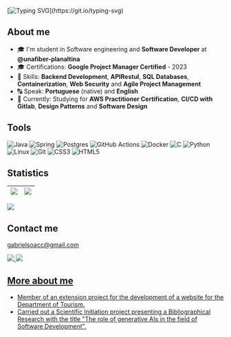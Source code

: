 
[![Typing SVG](https://readme-typing-svg.herokuapp.com?font=Doto&size=35&pause=1000&color=FFFFFF&width=1000&height=100&lines=I'm+student+in+Software+engineering;Google+Project+Manager+Certified+2023;Studying+for+AWS+Practitioner+Certification;Focus+on+Backend+and+DevOps!)](https://git.io/typing-svg)

## About me ##

- 🎓 I'm student in Software engineering and **Software Developer** at **@unafiber-planaltina**
- 🎓 Certifications: **Google Project Manager Certified** - 2023 
- 🥷 Skills: **Backend Development**, **APIRestul**, **SQL Databases**, **Containerization**, **Web Security** and **Agile Project Management** 
- 🔠 Speak: **Portuguese** (native) and **English**
- 🤔 Currently: Studying for **AWS Practitioner Certification**, **CI/CD with Gitlab**, **Design Patterns** and **Software Design**

## Tools ##
![Java](https://img.shields.io/badge/java-%23ED8B00.svg?style=for-the-badge&logo=openjdk&logoColor=white)
![Spring](https://img.shields.io/badge/spring-%236DB33F.svg?style=for-the-badge&logo=spring&logoColor=white)
![Postgres](https://img.shields.io/badge/postgres-%23316192.svg?style=for-the-badge&logo=postgresql&logoColor=white)
![GitHub Actions](https://img.shields.io/badge/github%20actions-%232671E5.svg?style=for-the-badge&logo=githubactions&logoColor=white)
![Docker](https://img.shields.io/badge/docker-%230db7ed.svg?style=for-the-badge&logo=docker&logoColor=white)
![C](https://img.shields.io/badge/C-00599C?style=for-the-badge&logo=c&logoColor=white)
![Python](https://img.shields.io/badge/python-3670A0?style=for-the-badge&logo=python&logoColor=ffdd54)
![Linux](https://img.shields.io/badge/Linux-FCC624?style=for-the-badge&logo=linux&logoColor=black)
![Git](https://img.shields.io/badge/GIT-E44C30?style=for-the-badge&logo=git&logoColor=white)
![CSS3](https://img.shields.io/badge/CSS3-1572B6?style=for-the-badge&logo=css3&logoColor=white)
![HTML5](https://img.shields.io/badge/HTML5-E34F26?style=for-the-badge&logo=html5&logoColor=white)

## Statistics

| ![](http://github-profile-summary-cards.vercel.app/api/cards/stats?username=Gabrielsoac&theme=tokyonight) | ![](http://github-profile-summary-cards.vercel.app/api/cards/repos-per-language?username=Gabrielsoac&hide=Html&theme=tokyonight) |
| :-: | :-: |

![](http://github-profile-summary-cards.vercel.app/api/cards/profile-details?username=Gabrielsoac&theme=tokyonight)

## Contact me ##
gabrielsoacc@gmail.com
   
  <a href="https://www.linkedin.com/in/gabrielsoacc/"><img src="https://img.shields.io/badge/LinkedIn-0077B5?style=for-the-badge&logo=linkedin&logoColor=white" target="_blank">
  <a href="(https://x.com/gabryelloww)"><img src="https://img.shields.io/badge/X-%23000000.svg?style=for-the-badge&logo=X&logoColor=white)" target="_blank">
    
## More about me ##

- Member of an extension project for the development of a website for the Department of Tourism.
- Carried out a Scientific Initiation project presenting a Bibliographical Research with the title "The role of generative AIs in the field of Software Development".
